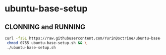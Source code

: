 # ubuntu-base-setup

## CLONNING and RUNNING

```sh
curl -fsSL https://raw.githubusercontent.com/YurinDoctrine/ubuntu-base-setup/main/ubuntu-base-setup.sh >ubuntu-base-setup.sh && \
 chmod 0755 ubuntu-base-setup.sh && \
 ./ubuntu-base-setup.sh

```
